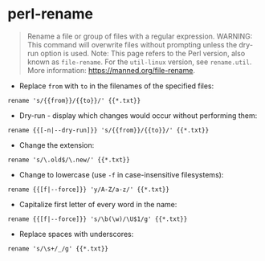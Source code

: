 # perl-rename

> Rename a file or group of files with a regular expression.
> WARNING: This command will overwrite files without prompting unless the dry-run option is used.
> Note: This page refers to the Perl version, also known as `file-rename`. For the `util-linux` version, see `rename.util`.
> More information: <https://manned.org/file-rename>.

- Replace `from` with `to` in the filenames of the specified files:

`rename 's/{{from}}/{{to}}/' {{*.txt}}`

- Dry-run - display which changes would occur without performing them:

`rename {{[-n|--dry-run]}} 's/{{from}}/{{to}}/' {{*.txt}}`

- Change the extension:

`rename 's/\.old$/\.new/' {{*.txt}}`

- Change to lowercase (use `-f` in case-insensitive filesystems):

`rename {{[f|--force]}} 'y/A-Z/a-z/' {{*.txt}}`

- Capitalize first letter of every word in the name:

`rename {{[f|--force]}} 's/\b(\w)/\U$1/g' {{*.txt}}`

- Replace spaces with underscores:

`rename 's/\s+/_/g' {{*.txt}}`
